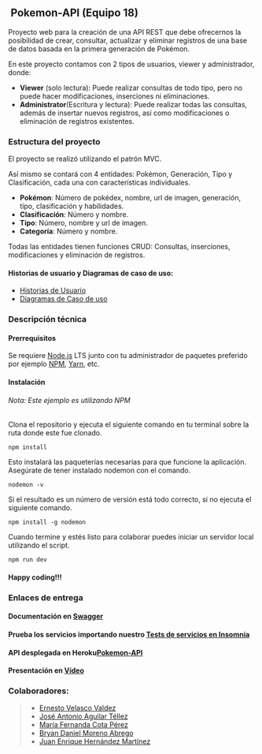 ## ﻿ Pokemon-API (Equipo 18)

Proyecto web para la creación de una API REST  que debe ofrecernos la posibilidad de crear, consultar, actualizar y eliminar registros de una base de datos basada en la primera generación de Pokémon.

En este proyecto contamos con 2 tipos de usuarios, viewer y administrador, donde:

 - **Viewer** (solo lectura): Puede realizar consultas de todo tipo, pero no puede hacer modificaciones, inserciones ni eliminaciones.
 - **Administrator**(Escritura y lectura): Puede realizar todas las consultas, además de insertar nuevos registros, así como modificaciones o eliminación de registros existentes.

### Estructura del proyecto

El proyecto se realizó utilizando el patrón MVC.

Así mismo se contará con 4 entidades: Pokémon, Generación, Tipo y Clasificación, cada una con características individuales.

 - **Pokémon**: Número de pokédex, nombre, url de imagen, generación, tipo, clasificación y habilidades.
 - **Clasificación**: Número y nombre.
 - **Tipo**: Número, nombre y url de imagen.
 - **Categoría**: Número y nombre.

Todas las entidades tienen funciones CRUD: Consultas, inserciones, modificaciones y eliminación de registros.
#### Historias de usuario y Diagramas de caso de uso:
- [Historias de Usuario](https://github.com/AbregoDev/pokemon-API/blob/main/Historias%20de%20usuario.md)
- [Diagramas de Caso de uso](https://miro.com/app/board/o9J_lzbh7-k=/)
 
### Descripción técnica 
#### Prerrequisitos

Se requiere [Node.js](https://nodejs.org/) LTS junto con tu administrador de paquetes preferido por ejemplo [NPM](https://npmjs.org/), [Yarn](https://yarnpkg.com/), etc.
#### Instalación
###### Nota: Este ejemplo es utilizando NPM
Clona el repositorio y ejecuta el siguiente comando en tu terminal sobre la ruta donde este fue clonado.

    npm install
Esto instalará las paqueterías necesarias para que funcione la aplicación.
Asegúrate de tener instalado nodemon con el comando.

    nodemon -v
 Si el resultado es un número de versión está todo correcto, si no ejecuta el siguiente comando.
 

    npm install -g nodemon
Cuando termine y estés listo para colaborar puedes iniciar un servidor local utilizando el script.

    npm run dev
#### Happy coding!!!

### Enlaces de entrega
#### Documentación en [Swagger](https://app.swaggerhub.com/apis-docs/pepetellez/pokemon-API/)

#### Prueba los servicios importando nuestro [Tests de servicios en Insomnia](https://github.com/AbregoDev/pokemon-API/blob/main/InsomniaServiceTest.json)

#### API desplegada en Heroku[Pokemon-API](https://pokemon-bedu.herokuapp.com/v1)

#### Presentación en [Vídeo](https://drive.google.com/file/d/1pJnQ3JMlkSD_C9buNWlRwg2Gbt_Dl4qp/view?usp=sharing) 

### Colaboradores:
> - [Ernesto Velasco Valdez](https://github.com/Ernestve)
> - [José Antonio Aguilar Téllez](https://github.com/pepetellez)
> - [María Fernanda Cota Pérez](https://github.com/mafer13cp)
> - [Bryan Daniel Moreno Abrego](https://github.com/AbregoDev)
> - [Juan Enrique Hernández Martínez](https://github.com/EnriqueHM)

